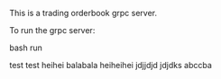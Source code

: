 This is a trading orderbook grpc server.

To run the grpc server:

  bash run

test test
heihei
balabala
heiheihei
jdjjdjd
jdjdks
abccba
